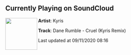 ## Currently Playing on SoundCloud

[<img align="left" width="100" src="https://i1.sndcdn.com/artworks-K2oSzfYfWnjfpoRI-jzVuFw-t50x50.jpg">](https://soundcloud.com/kyris-official/dane-rumble-cruel-kyris-remix)

**Artist**: Kyris 

**Track**: Dane Rumble - Cruel (Kyris Remix)

Last updated at 09/11/2020 08:16
